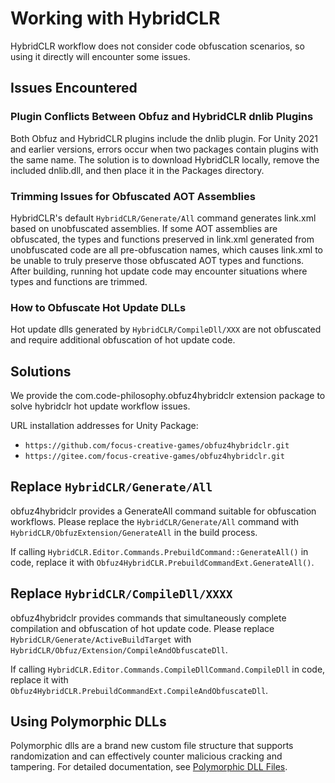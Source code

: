 # Working with HybridCLR

HybridCLR workflow does not consider code obfuscation scenarios, so using it directly will encounter some issues.

## Issues Encountered

### Plugin Conflicts Between Obfuz and HybridCLR dnlib Plugins

Both Obfuz and HybridCLR plugins include the dnlib plugin. For Unity 2021 and earlier versions, errors occur when two packages contain plugins with the same name.
The solution is to download HybridCLR locally, remove the included dnlib.dll, and then place it in the Packages directory.

### Trimming Issues for Obfuscated AOT Assemblies

HybridCLR's default `HybridCLR/Generate/All` command generates link.xml based on unobfuscated assemblies. If some AOT assemblies are obfuscated, the types and functions preserved in link.xml generated from unobfuscated code are all pre-obfuscation names,
which causes link.xml to be unable to truly preserve those obfuscated AOT types and functions. After building, running hot update code may encounter situations where types and functions are trimmed.

### How to Obfuscate Hot Update DLLs

Hot update dlls generated by `HybridCLR/CompileDll/XXX` are not obfuscated and require additional obfuscation of hot update code.

## Solutions

We provide the com.code-philosophy.obfuz4hybridclr extension package to solve hybridclr hot update workflow issues.

URL installation addresses for Unity Package:

- `https://github.com/focus-creative-games/obfuz4hybridclr.git`
- `https://gitee.com/focus-creative-games/obfuz4hybridclr.git`

## Replace `HybridCLR/Generate/All`

obfuz4hybridclr provides a GenerateAll command suitable for obfuscation workflows. Please replace the `HybridCLR/Generate/All` command with `HybridCLR/ObfuzExtension/GenerateAll` in the build process.

If calling `HybridCLR.Editor.Commands.PrebuildCommand::GenerateAll()` in code, replace it with `Obfuz4HybridCLR.PrebuildCommandExt.GenerateAll()`.

## Replace `HybridCLR/CompileDll/XXXX`

obfuz4hybridclr provides commands that simultaneously complete compilation and obfuscation of hot update code. Please replace `HybridCLR/Generate/ActiveBuildTarget` with `HybridCLR/Obfuz/Extension/CompileAndObfuscateDll`.

If calling `HybridCLR.Editor.Commands.CompileDllCommand.CompileDll` in code, replace it with `Obfuz4HybridCLR.PrebuildCommandExt.CompileAndObfuscateDll`.

## Using Polymorphic DLLs

Polymorphic dlls are a brand new custom file structure that supports randomization and can effectively counter malicious cracking and tampering. For detailed documentation, see [Polymorphic DLL Files](./polymorphic-dll).
